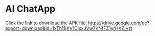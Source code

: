 # AI ChatApp

Click the link to download the APK file: https://drive.google.com/uc?export=download&id=1xTh11jXV1ClxxJVw7KNfFZ1yrHXZ_vzt
